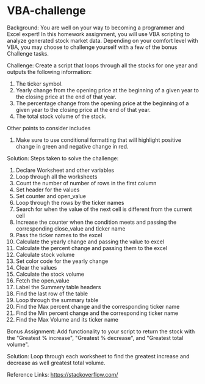 # VBA-challenge

Background:
You are well on your way to becoming a programmer and Excel expert! In this homework assignment, you will use VBA scripting to analyze generated stock market data. Depending on your comfort level with VBA, you may choose to challenge yourself with a few of the bonus Challenge tasks.

Challenge:
Create a script that loops through all the stocks for one year and outputs the following information:
1.	The ticker symbol.
2.	Yearly change from the opening price at the beginning of a given year to the closing price at the end of that year.
3.	The percentage change from the opening price at the beginning of a given year to the closing price at the end of that year.
4.	The total stock volume of the stock.

Other points to consider includes
1.	Make sure to use conditional formatting that will highlight positive change in green and negative change in red.

Solution:
Steps taken to solve the challenge:
1.	Declare Worksheet and other variables
2.	Loop through all the worksheets
3.	Count the number of number of rows in the first column
4.	Set header for the values
5.	Set counter and open_value
6.	Loop through the rows by the ticker names
7.	Search for when the value of the next cell is different from the current cell
8.	Increase the counter when the condition meets and passing the corresponding close_value and ticker name
9.	Pass the ticker names to the excel
10.	Calculate the yearly change and passing the value to excel
11.	Calculate the percent change and passing them to the excel
12.	Calculate stock volume
13.	Set color code for the yearly change
14.	Clear the values
15.	Calculate the stock volume
16.	Fetch the open_value
17.	Label the Summery table headers
18.	Find the last row of the table
19.	Loop through the summary table
20.	Find the Max percent change and the corresponding ticker name
21.	Find the Min percent change and the corresponding ticker name
22.	Find the Max Volume and its ticker name

Bonus Assignment:
Add functionality to your script to return the stock with the "Greatest % increase", "Greatest % decrease", and "Greatest total volume". 

Solution:
Loop through each worksheet to find the greatest increase and decrease as well greatest total volume.

Reference Links:
https://stackoverflow.com/
